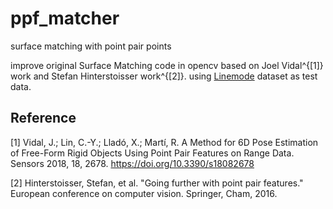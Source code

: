 # ppf_matcher
surface matching with point pair points

improve original Surface Matching code in opencv based on Joel Vidal^{\[1\]} work and Stefan Hinterstoisser work^{[2]}. using [Linemode](https://ptak.felk.cvut.cz/6DB/public/bop_datasets/lm_base.zip) dataset as test data.


## Reference

[1] Vidal, J.; Lin, C.-Y.; Lladó, X.; Martí, R. A Method for 6D Pose Estimation of Free-Form Rigid Objects Using Point Pair Features on Range Data. Sensors 2018, 18, 2678. https://doi.org/10.3390/s18082678

[2] Hinterstoisser, Stefan, et al. "Going further with point pair features." European conference on computer vision. Springer, Cham, 2016.
